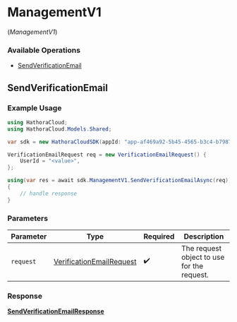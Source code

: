 # ManagementV1
(*ManagementV1*)

### Available Operations

* [SendVerificationEmail](#sendverificationemail)

## SendVerificationEmail

### Example Usage

```csharp
using HathoraCloud;
using HathoraCloud.Models.Shared;

var sdk = new HathoraCloudSDK(appId: "app-af469a92-5b45-4565-b3c4-b79878de67d2");

VerificationEmailRequest req = new VerificationEmailRequest() {
    UserId = "<value>",
};

using(var res = await sdk.ManagementV1.SendVerificationEmailAsync(req))
{
    // handle response
}
```

### Parameters

| Parameter                                                                   | Type                                                                        | Required                                                                    | Description                                                                 |
| --------------------------------------------------------------------------- | --------------------------------------------------------------------------- | --------------------------------------------------------------------------- | --------------------------------------------------------------------------- |
| `request`                                                                   | [VerificationEmailRequest](../../Models/Shared/VerificationEmailRequest.md) | :heavy_check_mark:                                                          | The request object to use for the request.                                  |


### Response

**[SendVerificationEmailResponse](../../Models/Operations/SendVerificationEmailResponse.md)**

